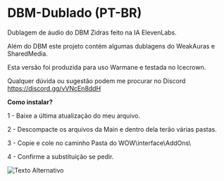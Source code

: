 # DBM-Dublado (PT-BR)
Dublagem de áudio do DBM Zidras feito na IA ElevenLabs.

Além do DBM este projeto contém algumas dublagens do WeakAuras e SharedMedia.

Esta versão foi produzida para uso Warmane e testada no Icecrown.

Qualquer dúvida ou sugestão podem me procurar no Discord https://discord.gg/vVNcEn8ddH

**Como instalar?**

1 - Baixe a última atualização do meu arquivo.

2 - Descompacte os arquivos da Main e dentro dela terão várias pastas.

3 - Copie e cole no caminho Pasta do WOW\interface\AddOns\

4 - Confirme a substituição se pedir.

<img src="[URL_da_Imagem](https://cdn.discordapp.com/attachments/1273738465594314782/1273742096129458347/image.png?ex=66cf8a44&is=66ce38c4&hm=286e29717a9f0bb570d7545bd9227f40093c85cb5e23779342be10bd197e85a3&)" alt="Texto Alternativo">
